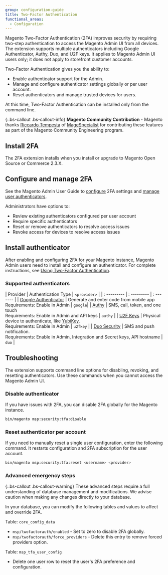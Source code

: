 ```yaml
---
group: configuration-guide
title: Two-Factor Authentication
functional_areas:
  - Configuration
---
```


Magento Two-Factor Authentication (2FA) improves security by requiring two-step authentication to access the Magento Admin UI from all devices. The extension supports multiple authenticators including Google Authenticator, Authy, Duo, and U2F keys. It applies to Magento Admin UI users only; it does not apply to storefront customer accounts.

Two-Factor Authentication gives you the ability to:

- Enable authenticator support for the Admin.
- Manage and configure authenticator settings globally or per user account.
- Reset authenticators and manage trusted devices for users.

At this time, Two-Factor Authentication can be installed only from the command line.

{:.bs-callout .bs-callout-info}
**Magento Community Contribution** - Magento thanks [Riccardo Tempesta](https://twitter.com/rictempesta) of [MageSpecialist](https://partners.magento.com/portal/details/partner/id/129) for contributing these features as part of the Magento Community Engineering program.

## Install 2FA

The 2FA extension installs when you install or upgrade to Magento Open Source or Commerce 2.3.X. 

## Configure and manage 2FA

See the Magento Admin User Guide to [configure](https://docs.magento.com/m2/ee/user_guide/stores/security-two-factor-authentication.html) 2FA settings and [manage user authenticators](https://docs.magento.com/m2/ee/user_guide/stores/security-two-factor-authentication-manage.html).

Administrators have options to:

* Review existing authenticators configured per user account
* Require specific authenticators
* Reset or remove authenticators to resolve access issues
* Revoke access for devices to resolve access issues

## Install authenticator

After enabling and configuring 2FA for your Magento instance, Magento Admin users need to install and configure an authenticator. For complete instructions, see [Using Two-Factor Authentication](https://docs.magento.com/m2/ee/user_guide/stores/security-two-factor-authentication-use.html).

### Supported authenticators

| Provider | Authentication Type | `<provider>` |
| : --------- | : --------- | : ------- |
| [Google Authenticator](https://support.google.com/accounts/answer/1066447?co=GENIE.Platform%3DAndroid&hl=en)  | Generate and enter code from mobile app Requirements: Enable in Admin  | `google`|
| [Authy](https://authy.com/)  | SMS, call, token, and one touch <br/>Requirements: Enable in Admin and API keys  | `authy` |
| [U2F Keys](https://docs.magento.com/m2/2.1/ee/user_guide/stores/security-two-factor-authentication-use.html)   | Physical device to authenticate, like [YubiKey](https://www.yubico.com/). <br/>Requirements: Enable in Admin  | `u2fkey` |
| [Duo Security](https://duo.com/)  | SMS and push notification. <br/>Requirements: Enable in Admin, Integration and Secret keys, API hostname  | `duo` |

## Troubleshooting

The extension supports command line options for disabling, revoking, and resetting authenticators. Use these commands when you cannot access the Magento Admin UI.

### Disable authenticator

If you have issues with 2FA, you can disable 2FA globally for the Magento instance.

``` bash
bin/magento msp:security:tfa:disable
```

### Reset authenticator per account

If you need to manually reset a single user configuration, enter the following command. It restarts configuration and 2FA subscription for the user account.

``` bash
bin/magento msp:security:tfa:reset <username> <provider>
```

### Advanced emergency steps

{:.bs-callout .bs-callout-warning}
These advanced steps require a full understanding of database management and modifications. We advise caution when making any changes directly to your database.

In your database, you can modify the following tables and values to affect and override 2FA.

Table: `core_config_data`

- `msp/twofactorauth/enabled` - Set to zero to disable 2FA globally.
- `msp/twofactorauth/force_providers` - Delete this entry to remove forced providers option.

Table: `msp_tfa_user_config`

- Delete one user row to reset the user's 2FA preference and configuration.
